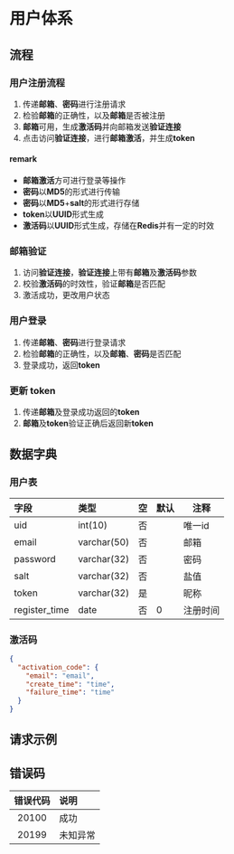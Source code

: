 # 用户体系

## 流程

### 用户注册流程
1. 传递**邮箱**、**密码**进行注册请求
2. 检验**邮箱**的正确性，以及**邮箱**是否被注册
3. **邮箱**可用，生成**激活码**并向邮箱发送**验证连接**
4. 点击访问**验证连接**，进行**邮箱激活**，并生成**token**

#### remark
- **邮箱激活**方可进行登录等操作
- **密码**以**MD5**的形式进行传输
- **密码**以**MD5**+**salt**的形式进行存储
- **token**以**UUID**形式生成
- **激活码**以**UUID**形式生成，存储在**Redis**并有一定的时效

### 邮箱验证
1. 访问**验证连接**，**验证连接**上带有**邮箱**及**激活码**参数
2. 校验**激活码**的时效性，验证**邮箱**是否匹配
3. 激活成功，更改用户状态

### 用户登录
1. 传递**邮箱**、**密码**进行登录请求
2. 检验**邮箱**的正确性，以及**邮箱**、**密码**是否匹配
3. 登录成功，返回**token**

### 更新 token
1. 传递**邮箱**及登录成功返回的**token**
2. **邮箱**及**token**验证正确后返回新**token**

## 数据字典

### 用户表

|字段|类型|空|默认|注释|
|:---|:---|:---|---|---|
|uid |int(10) |否 |  | 唯一id |
|email |varchar(50) |否 |    |邮箱  |
|password |varchar(32) |否   |    |密码  |
|salt |varchar(32) |否  |    |盐值  |
|token |varchar(32) |是   |    |    昵称     |
|register_time |date   |否   | 0  |   注册时间  |

### 激活码
```json
{
  "activation_code": {
    "email": "email",
    "create_time": "time",
    "failure_time": "time"
  }
}
```

## 请求示例

## 错误码

| 错误代码 | 说明 |
| :---: | :--- |
| 20100 | 成功 |
| 20199 | 未知异常 |



